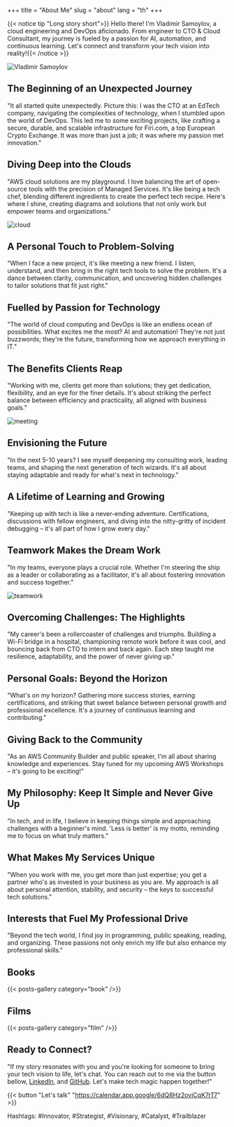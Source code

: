 +++
title = "About Me"
slug = "about"
lang = "th"
+++

{{< notice tip "Long story short">}} Hello there! I'm Vladimir Samoylov, a cloud engineering and DevOps aficionado. From engineer to CTO & Cloud Consultant, my journey is fueled by a passion for AI, automation, and continuous learning. Let's connect and transform your tech vision into reality!{{< /notice >}}

![Vladimir Samoylov](/images/about/picture.webp)

## The Beginning of an Unexpected Journey
"It all started quite unexpectedly. Picture this: I was the CTO at an EdTech company, navigating the complexities of technology, when I stumbled upon the world of DevOps. This led me to some exciting projects, like crafting a secure, durable, and scalable infrastructure for Firi.com, a top European Crypto Exchange. It was more than just a job; it was where my passion met innovation."

## Diving Deep into the Clouds
"AWS cloud solutions are my playground. I love balancing the art of open-source tools with the precision of Managed Services. It's like being a tech chef, blending different ingredients to create the perfect tech recipe. Here's where I shine, creating diagrams and solutions that not only work but empower teams and organizations."

![cloud](/images/about/cloud.webp)

## A Personal Touch to Problem-Solving
"When I face a new project, it's like meeting a new friend. I listen, understand, and then bring in the right tech tools to solve the problem. It's a dance between clarity, communication, and uncovering hidden challenges to tailor solutions that fit just right."

## Fuelled by Passion for Technology
"The world of cloud computing and DevOps is like an endless ocean of possibilities. What excites me the most? AI and automation! They're not just buzzwords; they're the future, transforming how we approach everything in IT."

## The Benefits Clients Reap
"Working with me, clients get more than solutions; they get dedication, flexibility, and an eye for the finer details. It's about striking the perfect balance between efficiency and practicality, all aligned with business goals."

![meeting](/images/about/meeting.webp)

## Envisioning the Future
"In the next 5-10 years? I see myself deepening my consulting work, leading teams, and shaping the next generation of tech wizards. It's all about staying adaptable and ready for what's next in technology."

## A Lifetime of Learning and Growing
"Keeping up with tech is like a never-ending adventure. Certifications, discussions with fellow engineers, and diving into the nitty-gritty of incident debugging – it's all part of how I grow every day."

## Teamwork Makes the Dream Work
"In my teams, everyone plays a crucial role. Whether I'm steering the ship as a leader or collaborating as a facilitator, it's all about fostering innovation and success together."

![teamwork](/images/about/teamwork.webp)

## Overcoming Challenges: The Highlights
"My career's been a rollercoaster of challenges and triumphs. Building a Wi-Fi bridge in a hospital, championing remote work before it was cool, and bouncing back from CTO to intern and back again. Each step taught me resilience, adaptability, and the power of never giving up."

## Personal Goals: Beyond the Horizon
"What's on my horizon? Gathering more success stories, earning certifications, and striking that sweet balance between personal growth and professional excellence. It's a journey of continuous learning and contributing."

## Giving Back to the Community
"As an AWS Community Builder and public speaker, I'm all about sharing knowledge and experiences. Stay tuned for my upcoming AWS Workshops – it's going to be exciting!"

## My Philosophy: Keep It Simple and Never Give Up
"In tech, and in life, I believe in keeping things simple and approaching challenges with a beginner's mind. 'Less is better' is my motto, reminding me to focus on what truly matters."

## What Makes My Services Unique
"When you work with me, you get more than just expertise; you get a partner who's as invested in your business as you are. My approach is all about personal attention, stability, and security – the keys to successful tech solutions."

## Interests that Fuel My Professional Drive
"Beyond the tech world, I find joy in programming, public speaking, reading, and organizing. These passions not only enrich my life but also enhance my professional skills."

## Books

{{< posts-gallery category="book" />}}

## Films

{{< posts-gallery category="film" />}}

## Ready to Connect?

"If my story resonates with you and you're looking for someone to bring your tech vision to life, let's chat. You can reach out to me via the button bellow, [LinkedIn](https://www.linkedin.com/in/vladimirsamoylov/), and [GitHub](https://github.com/cageyv). Let's make tech magic happen together!"

{{< button "Let's talk" "https://calendar.app.google/6dQ8Hz2oviCqK7rT7" >}}

Hashtags: #Innovator, #Strategist, #Visionary, #Catalyst, #Trailblazer
